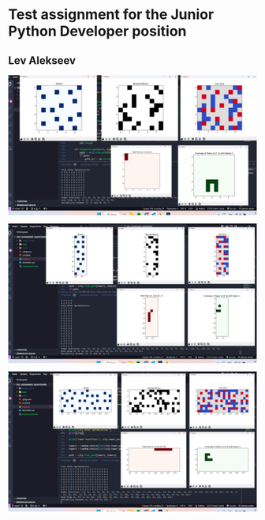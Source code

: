 # Test assignment for the Junior Python Developer position

## Lev Alekseev

![result1](./data/result1.jpg)

![result2](./data/result2.jpg)

![result3](./data/result3.jpg)
